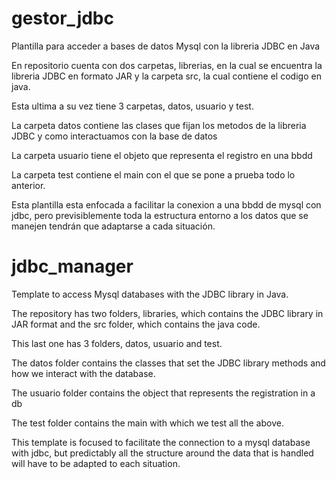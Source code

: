 # gestor_jdbc
Plantilla para acceder a bases de datos Mysql con la libreria JDBC en Java

En repositorio cuenta con dos carpetas, librerias, en la cual se encuentra la libreria JDBC en formato JAR y la carpeta src, la cual contiene el codigo en java.

Esta ultima a su vez tiene 3 carpetas,  datos, usuario y test.

La carpeta datos contiene las clases que fijan los metodos de la libreria JDBC y como interactuamos con la base de datos

La carpeta usuario tiene el objeto que representa el registro en una bbdd

La carpeta test contiene el main con el que se pone a prueba todo lo anterior.

Esta plantilla esta enfocada a facilitar la conexion a una bbdd de mysql con jdbc, pero previsiblemente toda la estructura entorno a los datos que se manejen tendrán que adaptarse a cada situación.

# jdbc_manager
Template to access Mysql databases with the JDBC library in Java.

The repository has two folders, libraries, which contains the JDBC library in JAR format and the src folder, which contains the java code.

This last one has 3 folders, datos, usuario and test.

The datos folder contains the classes that set the JDBC library methods and how we interact with the database.

The usuario folder contains the object that represents the registration in a db

The test folder contains the main with which we test all the above.

This template is focused to facilitate the connection to a mysql database with jdbc, but predictably all the structure around the data that is handled will have to be adapted to each situation.
